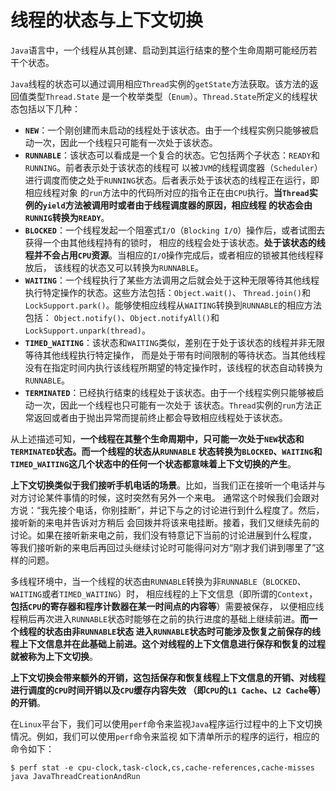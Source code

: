线程的状态与上下文切换
====================================================================
`Java`语言中，一个线程从其创建、启动到其运行结束的整个生命周期可能经历若干个状态。

`Java`线程的状态可以通过调用相应`Thread`实例的`getState`方法获取。该方法的返回值类型`Thread.State`
是一个枚举类型（`Enum`）。`Thread.State`所定义的线程状态包括以下几种：
+ **`NEW`**：一个刚创建而未启动的线程处于该状态。由于一个线程实例只能够被启动一次，因此一个线程只可能有一次处于该状态。
+ **`RUNNABLE`**：该状态可以看成是一个复合的状态。它包括两个子状态：`READY`和`RUNNING`。前者表示处于该状态的线程可
以被`JVM`的线程调度器（`Scheduler`）进行调度而使之处于`RUNNING`状态。后者表示处于该状态的线程正在运行，即相应线程对象
的`run`方法中的代码所对应的指令正在由`CPU`执行。**当`Thread`实例的`yield`方法被调用时或者由于线程调度器的原因，相应线程
的状态会由`RUNNIG`转换为`READY`**。
+ **`BLOCKED`**：一个线程发起一个阻塞式`I/O`（`Blocking I/O`）操作后，或者试图去获得一个由其他线程持有的锁时，
相应的线程会处于该状态。**处于该状态的线程并不会占用`CPU`资源**。当相应的`I/O`操作完成后，或者相应的锁被其他线程释放后，
该线程的状态又可以转换为`RUNNABLE`。
+ **`WAITING`**：一个线程执行了某些方法调用之后就会处于这种无限等待其他线程执行特定操作的状态。这些方法包括：`Object.wait()`、
`Thread.join()`和`LockSupport.park()`。能够使相应线程从`WAITING`转换到`RUNNABLE`的相应方法包括：
`Object.notify()`、`Object.notifyAll()`和`LockSupport.unpark(thread)`。
+ **`TIMED_WAITING`**：该状态和`WAITING`类似，差别在于处于该状态的线程并非无限等待其他线程执行特定操作，
而是处于带有时间限制的等待状态。当其他线程没有在指定时间内执行该线程所期望的特定操作时，该线程的状态自动转换为`RUNNABLE`。
+ **`TERMINATED`**：已经执行结束的线程处于该状态。由于一个线程实例只能够被启动一次，因此一个线程也只可能有一次处于
该状态。`Thread`实例的`run`方法正常返回或者由于抛出异常而提前终止都会导致相应线程处于该状态。

从上述描述可知，**一个线程在其整个生命周期中，只可能一次处于`NEW`状态和`TERMINATED`状态。而一个线程的状态从`RUNNABLE`
状态转换为`BLOCKED`、`WAITING`和`TIMED_WAITING`这几个状态中的任何一个状态都意味着上下文切换的产生**。

**上下文切换类似于我们接听手机电话的场景**。比如，当我们正在接听一个电话并与对方讨论某件事情的时候，这时突然有另外一个来电。
通常这个时候我们会跟对方说：“我先接个电话，你别挂断”，并记下与之的讨论进行到什么程度了。然后，接听新的来电并告诉对方稍后
会回拨并将该来电挂断。接着，我们又继续先前的讨论。如果在接听新来电之前，我们没有特意记下当前的讨论进展到什么程度，
等我们接听新的来电后再回过头继续讨论时可能得问对方“刚才我们讲到哪里了”这样的问题。

多线程环境中，当一个线程的状态由`RUNNABLE`转换为非`RUNNABLE`（`BLOCKED`、`WAITING`或者`TIMED_WAITING`）时，
相应线程的上下文信息（即所谓的`Context`，**包括`CPU`的寄存器和程序计数器在某一时间点的内容等**）需要被保存，
以便相应线程稍后再次进入`RUNNABLE`状态时能够在之前的执行进度的基础上继续前进。**而一个线程的状态由非`RUNNABLE`状态
进入`RUNNABLE`状态时可能涉及恢复之前保存的线程上下文信息并在此基础上前进。这个对线程的上下文信息进行保存和恢复的过程
就被称为上下文切换**。

**上下文切换会带来额外的开销，这包括保存和恢复线程上下文信息的开销、对线程进行调度的`CPU`时间开销以及`CPU`缓存内容失效
（即`CPU`的`L1 Cache`、`L2 Cache`等）的开销**。

在`Linux`平台下，我们可以使用`perf`命令来监视`Java`程序运行过程中的上下文切换情况。例如，我们可以使用`perf`命令来监视
如下清单所示的程序的运行，相应的命令如下：
```shell
$ perf stat -e cpu-clock,task-clock,cs,cache-references,cache-misses java JavaThreadCreationAndRun
```










